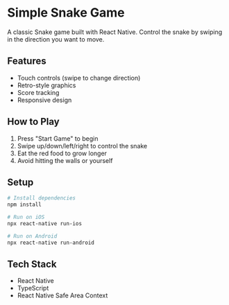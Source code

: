 # Simple Snake Game

A classic Snake game built with React Native. Control the snake by swiping in the direction you want to move.

## Features
- Touch controls (swipe to change direction)
- Retro-style graphics
- Score tracking
- Responsive design

## How to Play
1. Press "Start Game" to begin
2. Swipe up/down/left/right to control the snake
3. Eat the red food to grow longer
4. Avoid hitting the walls or yourself

## Setup
```bash
# Install dependencies
npm install

# Run on iOS
npx react-native run-ios

# Run on Android
npx react-native run-android
```

## Tech Stack
- React Native
- TypeScript
- React Native Safe Area Context
